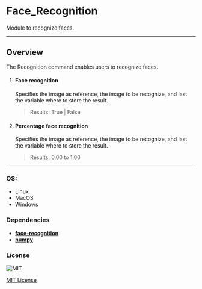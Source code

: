 # Face_Recognition

Module to recognize faces.

----

## Overview

The Recognition command enables users to recognize faces.


1. #### Face recognition
    Specifies the image as reference, the image to be recognize, and last the variable where to store the result.
    > Results: True | False
    

2. #### Percentage face recognition
    Specifies the image as reference, the image to be recognize, and last the variable where to store the result.
    > Results: 0.00 to 1.00

----

### OS:
  - Linux
  - MacOS
  - Windows

### Dependencies
- [**face-recognition**](https://pypi.org/project/face-recognition/)
- [**numpy**](https://pypi.org/project/numpy/)
        

### License

![MIT](https://camo.githubusercontent.com/107590fac8cbd65071396bb4d04040f76cde5bde/687474703a2f2f696d672e736869656c64732e696f2f3a6c6963656e73652d6d69742d626c75652e7376673f7374796c653d666c61742d737175617265) 

[MIT License](http://opensource.org/licenses/mit-license.ph)
